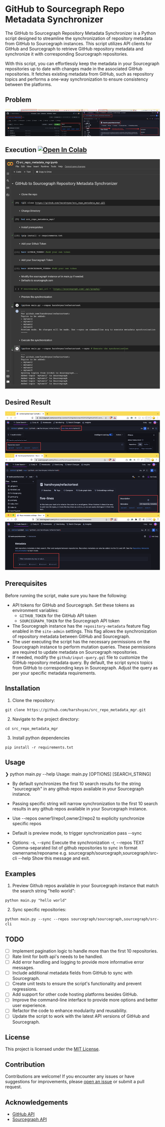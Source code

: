 # GitHub to Sourcegraph Repo Metadata Synchronizer

The GitHub to Sourcegraph Repository Metadata Synchronizer is a Python script designed to streamline the synchronization of repository metadata from GitHub to Sourcegraph instances. This script utilizes API clients for GitHub and Sourcegraph to retrieve GitHub repository metadata and synchronize it with corresponding Sourcegraph repositories.

With this script, you can effortlessly keep the metadata in your Sourcegraph repositories up to date with changes made in the associated GitHub repositories. It fetches existing metadata from GitHub, such as repository topics and performs a one-way synchronization to ensure consistency between the platforms.

## Problem

![Problem Statement](https://raw.githubusercontent.com/harshvyas/src_repo_metadata_mgr/main/screenshots/problemstatement.png)

## Execution    [![Open In Colab](https://colab.research.google.com/assets/colab-badge.svg)](https://colab.research.google.com/github/harshvyas/src_repo_metadata_mgr/blob/main/src_repo_metadata_mgr.ipynb)

![Execution](https://raw.githubusercontent.com/harshvyas/src_repo_metadata_mgr/main/screenshots/execution.png)

## Desired Result

![Desired Result](https://raw.githubusercontent.com/harshvyas/src_repo_metadata_mgr/main/screenshots/desiredresult.png)

## Prerequisites

Before running the script, make sure you have the following:

- API tokens for GitHub and Sourcegraph. Set these tokens as environment variables:
  - `GITHUB_TOKEN` for the GitHub API token
  - `SOURCEGRAPH_TOKEN` for the Sourcegraph API token
- The Sourcegraph instance has the `repository-metadata` feature flag enabled in the `site-admin` settings. This flag allows the synchronization of repository metadata between GitHub and Sourcegraph.
- The user executing the script has the necessary permissions on the Sourcegraph instance to perform mutation queries. These permissions are required to update metadata on Sourcegraph repositories.
- If needed, modify the `github/input-query.gql` file to customize the GitHub repository metadata query. By default, the script syncs topics from GitHub to corresponding keys in Sourcegraph. Adjust the query as per your specific metadata requirements.

## Installation

1. Clone the repository:

```
git clone https://github.com/harshvyas/src_repo_metadata_mgr.git
```

2. Navigate to the project directory:

```
cd src_repo_metadata_mgr 
```
3. Install python dependencies

```
pip install -r requirements.txt
```

## Usage

❯ python main.py --help
Usage: main.py [OPTIONS] [SEARCH_STRING]

- By default synchronizes the first 10 search results for the string
  "sourcegraph" in any github repos available in your Sourcegraph instance. 
- Passing specific string will narrow synchronization to the first 10 search results
  in any github repos available in your Sourcegraph instance. 
- Use --repos owner1/repo1,owner2/repo2 to explicity synchronize specific repos
- Default is preview mode, to trigger synchronization pass --sync

- Options:
    -s, --sync        Execute the synchronization
    -r, --repos TEXT  Comma-separated list of github repositories to sync in
                      format ownername/reponame e.g.
                      sourcegraph/sourcegraph,sourcegraph/src-cli
    --help            Show this message and exit.

## Examples

1. Preview Github repos available in your Sourcegraph instance that match the search string "hello world":

```
python main.py "hello world"
```

2. Sync specific repositories:

```
python main.py --sync --repos sourcegraph/sourcegraph,sourcegraph/src-cli
```

## TODO

- [ ] Implement pagination logic to handle more than the first 10 repositories.
- [ ] Rate limit for both api's needs to be handled.
- [ ] Add error handling and logging to provide more informative error messages.
- [ ] Include additional metadata fields from GitHub to sync with Sourcegraph.
- [ ] Create unit tests to ensure the script's functionality and prevent regressions.
- [ ] Add support for other code hosting platforms besides GitHub.
- [ ] Improve the command-line interface to provide more options and better user experience.
- [ ] Refactor the code to enhance modularity and reusability.
- [ ] Update the script to work with the latest API versions of GitHub and Sourcegraph.

## License

This project is licensed under the [MIT License](LICENSE).

## Contribution

Contributions are welcome! If you encounter any issues or have suggestions for improvements, please [open an issue](https://github.com/your-username/your-repository/issues) or submit a pull request.

## Acknowledgements

- [GitHub API](https://docs.github.com/en/rest)
- [Sourcegraph API](https://docs.sourcegraph.com/api/)